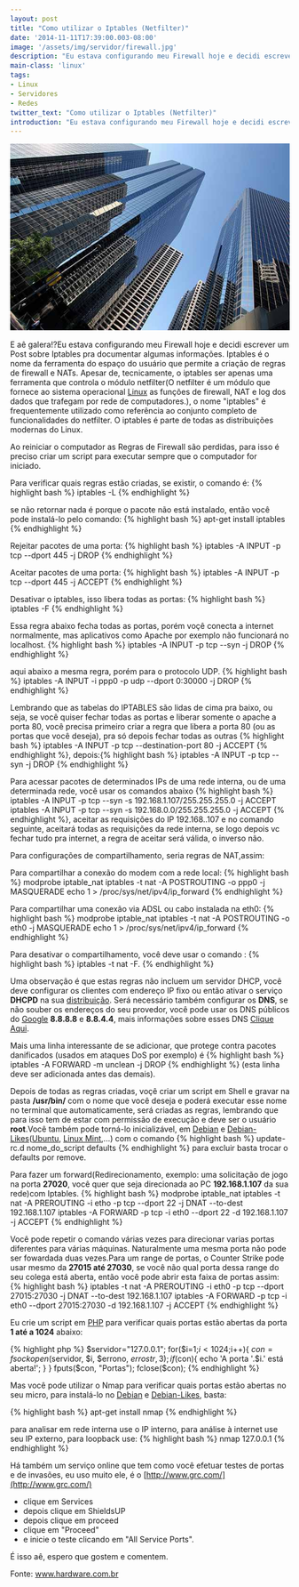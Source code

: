 ```yaml
---
layout: post
title: "Como utilizar o Iptables (Netfilter)"
date: '2014-11-11T17:39:00.003-08:00'
image: '/assets/img/servidor/firewall.jpg'
description: "Eu estava configurando meu Firewall hoje e decidi escrever um Post sobre Iptables pra documentar algumas informações."
main-class: 'linux'
tags:
- Linux
- Servidores
- Redes
twitter_text: "Como utilizar o Iptables (Netfilter)"
introduction: "Eu estava configurando meu Firewall hoje e decidi escrever um Post sobre Iptables pra documentar algumas informações."
---
```


![Blog Linux](/assets/img/servidor/firewall.jpg "Iptables Netfilter")

E aê galera!?Eu estava configurando meu Firewall hoje e decidi escrever um Post sobre Iptables pra documentar algumas informações.
Iptables é o nome da ferramenta do espaço do usuário que permite a criação de regras de firewall e NATs. Apesar de, tecnicamente, o iptables ser apenas uma ferramenta que controla o módulo netfilter(O netfilter é um módulo que fornece ao sistema operacional [Linux](http://www.terminalroot.com.br/tags#linux) as funções de firewall, NAT e log dos dados que trafegam por rede de computadores.), o nome "iptables" é frequentemente utilizado como referência ao conjunto completo de funcionalidades do netfilter. O iptables é parte de todas as distribuições modernas do Linux.

Ao reiniciar o computador as Regras de Firewall são perdidas, para isso é preciso criar um script para executar sempre que o computador for iniciado.

Para verificar quais regras estão criadas, se existir, o comando é:
{% highlight bash %}
iptables -L
{% endhighlight %}

se não retornar nada é porque o pacote não está instalado, então você pode instalá-lo pelo comando:
{% highlight bash %}
apt-get install iptables
{% endhighlight %}


Rejeitar pacotes de uma porta:
{% highlight bash %}
iptables -A INPUT -p tcp --dport 445 -j DROP
{% endhighlight %}

Aceitar pacotes de uma porta:
{% highlight bash %}
iptables -A INPUT -p tcp --dport 445 -j ACCEPT
{% endhighlight %}

Desativar o iptables, isso libera todas as portas:
{% highlight bash %}
iptables -F
{% endhighlight %}

Essa regra abaixo fecha todas as portas, porém voçê conecta a internet normalmente, mas aplicativos como Apache por exemplo não funcionará no localhost.
{% highlight bash %}
iptables -A INPUT -p tcp --syn -j DROP
{% endhighlight %}

aqui abaixo a mesma regra, porém para o protocolo UDP.
{% highlight bash %}
iptables -A INPUT -i ppp0 -p udp --dport 0:30000 -j DROP
{% endhighlight %}

Lembrando que as tabelas do IPTABLES são lidas de cima pra baixo, ou seja, se você quiser fechar todas as portas e liberar somente o apache a porta 80, você precisa primeiro criar a regra que libera a porta 80 (ou as portas que você deseja), pra só depois fechar todas as outras
{% highlight bash %}
iptables -A INPUT -p tcp --destination-port 80 -j ACCEPT
{% endhighlight %}, depois:{% highlight bash %}
iptables -A INPUT -p tcp --syn -j DROP
{% endhighlight %}

Para acessar pacotes de determinados IPs de uma rede interna, ou de uma determinada rede, você usar os comandos abaixo
{% highlight bash %}
iptables -A INPUT -p tcp --syn -s 192.168.1.107/255.255.255.0 -j ACCEPT
iptables -A INPUT -p tcp --syn -s 192.168.0.0/255.255.255.0 -j ACCEPT
{% endhighlight %}, aceitar as requisições do IP 192.168..107 e no comando seguinte, aceitará todas as requisições da rede interna, se logo depois vc fechar tudo pra internet, a regra de aceitar será válida, o inverso não.

Para configurações de compartilhamento, seria regras de NAT,assim:

Para compartilhar a conexão do modem com a rede local:
{% highlight bash %}
modprobe iptable_nat
iptables -t nat -A POSTROUTING -o ppp0 -j MASQUERADE
echo 1 > /proc/sys/net/ipv4/ip_forward
{% endhighlight %}

Para compartilhar uma conexão via ADSL ou cabo instalada na eth0:
{% highlight bash %}
modprobe iptable_nat
iptables -t nat -A POSTROUTING -o eth0 -j MASQUERADE
echo 1 > /proc/sys/net/ipv4/ip_forward
{% endhighlight %}

Para desativar o compartilhamento, você deve usar o comando :
{% highlight bash %}
iptables -t nat -F.
{% endhighlight %}

Uma observação é que estas regras não incluem um servidor DHCP, você deve configurar os clientes com endereço IP fixo ou então ativar o serviço __DHCPD__ na sua [distribuição](http://www.terminalroot.com.br/tags#distros). Será necessário também configurar os __DNS__, se não souber os endereços do seu provedor, você pode usar os DNS públicos do [Google](http://www.terminalroot.com.br/tags#google) __8.8.8.8__ e __8.8.4.4__, mais informações sobre esses DNS [Clique Aqui](http://terminalroot.com.br/2011/12/o-que-e-dns.html).

Mais uma linha interessante de se adicionar, que protege contra pacotes danificados (usados em ataques DoS por exemplo) é
{% highlight bash %}
iptables -A FORWARD -m unclean -j DROP
{% endhighlight %}
(esta linha deve ser adicionada antes das demais).

Depois de todas as regras criadas, voçê criar um script em Shell e gravar na pasta __/usr/bin/__ com o nome que você deseja e poderá executar esse nome no terminal que automaticamente, será criadas as regras, lembrando que para isso tem de estar com permissão de execução e deve ser o usuário __root__.Você também pode torná-lo inicializável, em [Debian](http://www.terminalroot.com.br/tags#debian) e [Debian-Likes](http://www.terminalroot.com.br/tags#debian-like)([Ubuntu](http://www.terminalroot.com.br/tags#ubuntu), [Linux Mint](http://www.terminalroot.com.br/tags#linux-min),...) com o comando
{% highlight bash %}
update-rc.d nome_do_script defaults
{% endhighlight %}
para excluir basta trocar o defaults por remove.

Para fazer um forward(Redirecionamento, exemplo: uma solicitação de jogo na porta __27020__, você quer que seja direcionada ao PC __192.168.1.107__ da sua rede)com Iptables.
{% highlight bash %}
modprobe iptable_nat
iptables -t nat -A PREROUTING -i etho -p tcp --dport 22 -j DNAT --to-dest 192.168.1.107
iptables -A FORWARD -p tcp -i eth0 --dport 22 -d 192.168.1.107 -j ACCEPT
{% endhighlight %}

Você pode repetir o comando várias vezes para direcionar varias portas diferentes para várias máquinas. Naturalmente uma mesma porta não pode ser fowardada duas vezes.Para um range de portas, o Counter Strike pode usar mesmo da __27015 até 27030__, se você não qual porta dessa range do seu colega está aberta, então você pode abrir esta faixa de portas assim:
{% highlight bash %}
iptables -t nat -A PREROUTING -i eth0 -p tcp --dport 27015:27030 -j DNAT --to-dest 192.168.1.107
iptables -A FORWARD -p tcp -i eth0 --dport 27015:27030 -d 192.168.1.107 -j ACCEPT
{% endhighlight %}

Eu crie um script em [PHP](http://www.terminalroot.com.br/tags#php) para verificar quais portas estão abertas da porta __1 até a 1024__ abaixo:

{% highlight php %}
$servidor="127.0.0.1";
for($i=1;$i<1024;$i++){
	$con = fsockopen($servidor, $i, $errono, $errostr, 3);
	if($con){
		echo 'A porta '.$i.' está aberta!';
	}
}
fputs($con, "Portas");
fclose($con);
{% endhighlight %}

Mas você pode utilizar o Nmap para verificar quais portas estão abertas no seu micro, para instalá-lo no [Debian](http://www.terminalroot.com.br/tags#debian) e [Debian-Likes](http://www.terminalroot.com.br/tags#debian-likes), basta:

{% highlight bash %}
apt-get install nmap
{% endhighlight %}

para analisar em rede interna use o IP interno, para análise à internet use seu IP externo, para loopback use:
{% highlight bash %}
nmap 127.0.0.1
{% endhighlight %}

Há também um serviço online que tem como você efetuar testes de portas e de invasões, eu uso muito ele, é o 
[http://www.grc.com/](http://www.grc.com/)

- clique em Services
- depois clique em ShieldsUP
- depois clique em proceed
- clique em "Proceed"
- e inicie o teste clicando em "All Service Ports".

É isso aê, espero que gostem e comentem.

Fonte: www.hardware.com.br



<script async src="https://pagead2.googlesyndication.com/pagead/js/adsbygoogle.js"></script>

<!-- Informat -->
<ins class="adsbygoogle"
 style="display:block"
 data-ad-client="ca-pub-2838251107855362"
 data-ad-slot="2327980059"
 data-ad-format="auto"
 data-full-width-responsive="true"></ins>

<script>
(adsbygoogle = window.adsbygoogle || []).push({});
</script>

